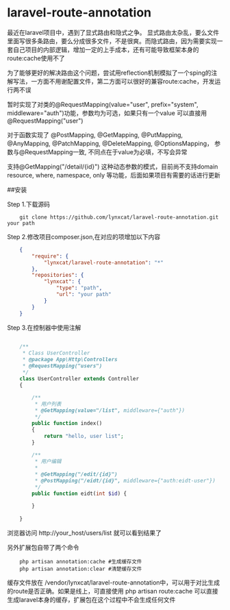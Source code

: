 # laravel-route-annotation

最近在laravel项目中，遇到了显式路由和隐式之争。 显式路由太杂乱，要么文件里面写很多条路由，要么分成很多文件，不是很爽。而隐式路由，因为需要实现一套自己项目的内部逻辑，增加一定的上手成本，还有可能导致框架本身的route:cache使用不了  

为了能够更好的解决路由这个问题，尝试用reflection机制模拟了一个sping的注解写法，一方面不用谢配置文件，第二方面可以很好的兼容route:cache，开发运行两不误  

暂时实现了对类的@RequestMapping(value="user", prefix="system", middleware="auth")功能，参数均为可选，如果只有一个value 可以直接用 @RequestMapping("user")  

对于函数实现了 @PostMapping, @GetMapping, @PutMapping, @AnyMapping, @PatchMapping, @DeleteMapping, @OptionsMapping， 参数与@RequestMapping一致, 不同点在于value为必填，不写会异常  

支持@GetMapping("/detail/{id}") 这种动态参数的模式，目前尚不支持domain resource, where, namespace, only 等功能，后面如果项目有需要的话进行更新


##安装

Step 1.下载源码
```shell script
    git clone https://github.com/lynxcat/laravel-route-annotation.git your path
```
Step 2.修改项目composer.json,在对应的项增加以下内容
```json
    {
        "require": {
            "lynxcat/laravel-route-annotation": "*"
        },
        "repositories": {
            "lynxcat": {
                "type": "path",
                "url": "your path"
            }
        }
    }
```

Step 3.在控制器中使用注解
```php
    
    /**
     * Class UserController
     * @package App\Http\Controllers
     * @RequestMapping("users")
     */
    class UserController extends Controller
    {
    
        /**
         * 用户列表
         * @GetMapping(value="/list", middleware={"auth"})
         */
        public function index()
        {
            return "hello, user list";
        }
    
        /**
         * 用户编辑
         *
         * @GetMapping("/edit/{id}")
         * @PostMapping("/eidt/{id}", middleware={"auth:eidt-user"})
         */
        public function eidt(int $id) {
           
        }
    
    }

```

浏览器访问 http://your_host/users/list 就可以看到结果了


  
另外扩展包自带了两个命令 
```shell script
    php artisan annotation:cache #生成缓存文件
    php artisan annotation:clear #清楚缓存文件
```
缓存文件放在 /vendor/lynxcat/laravel-route-annotation中，可以用于对比生成的route是否正确。如果是线上，可直接使用 php artisan route:cache 可以直接生成laravel本身的缓存，扩展包在这个过程中不会生成任何文件
